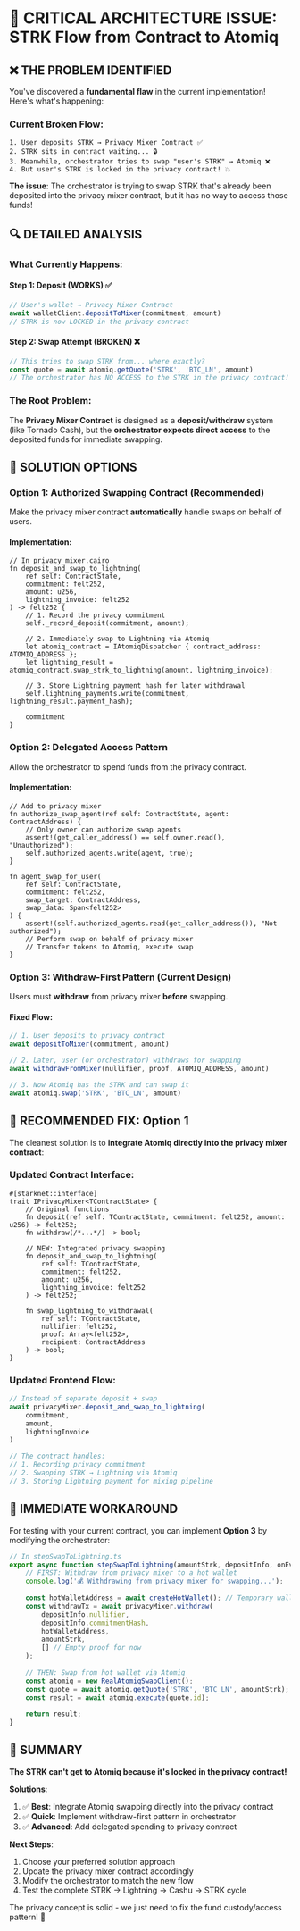 # 🚨 CRITICAL ARCHITECTURE ISSUE: STRK Flow from Contract to Atomiq

## ❌ **THE PROBLEM IDENTIFIED**

You've discovered a **fundamental flaw** in the current implementation! Here's what's happening:

### Current Broken Flow:
```
1. User deposits STRK → Privacy Mixer Contract ✅
2. STRK sits in contract waiting... 🔒
3. Meanwhile, orchestrator tries to swap "user's STRK" → Atomiq ❌
4. But user's STRK is locked in the privacy contract! 💥
```

**The issue**: The orchestrator is trying to swap STRK that's already been deposited into the privacy mixer contract, but it has no way to access those funds!

## 🔍 **DETAILED ANALYSIS**

### What Currently Happens:

#### Step 1: Deposit (WORKS) ✅
```typescript
// User's wallet → Privacy Mixer Contract
await walletClient.depositToMixer(commitment, amount)
// STRK is now LOCKED in the privacy contract
```

#### Step 2: Swap Attempt (BROKEN) ❌  
```typescript
// This tries to swap STRK from... where exactly?
const quote = await atomiq.getQuote('STRK', 'BTC_LN', amount)
// The orchestrator has NO ACCESS to the STRK in the privacy contract!
```

### The Root Problem:
The **Privacy Mixer Contract** is designed as a **deposit/withdraw** system (like Tornado Cash), but the **orchestrator expects direct access** to the deposited funds for immediate swapping.

## 🔧 **SOLUTION OPTIONS**

### Option 1: **Authorized Swapping Contract** (Recommended)
Make the privacy mixer contract **automatically** handle swaps on behalf of users.

#### Implementation:
```cairo
// In privacy_mixer.cairo
fn deposit_and_swap_to_lightning(
    ref self: ContractState, 
    commitment: felt252, 
    amount: u256,
    lightning_invoice: felt252
) -> felt252 {
    // 1. Record the privacy commitment
    self._record_deposit(commitment, amount);
    
    // 2. Immediately swap to Lightning via Atomiq
    let atomiq_contract = IAtomiqDispatcher { contract_address: ATOMIQ_ADDRESS };
    let lightning_result = atomiq_contract.swap_strk_to_lightning(amount, lightning_invoice);
    
    // 3. Store Lightning payment hash for later withdrawal
    self.lightning_payments.write(commitment, lightning_result.payment_hash);
    
    commitment
}
```

### Option 2: **Delegated Access Pattern**
Allow the orchestrator to spend funds from the privacy contract.

#### Implementation:
```cairo
// Add to privacy mixer
fn authorize_swap_agent(ref self: ContractState, agent: ContractAddress) {
    // Only owner can authorize swap agents
    assert!(get_caller_address() == self.owner.read(), "Unauthorized");
    self.authorized_agents.write(agent, true);
}

fn agent_swap_for_user(
    ref self: ContractState,
    commitment: felt252,
    swap_target: ContractAddress,
    swap_data: Span<felt252>
) {
    assert!(self.authorized_agents.read(get_caller_address()), "Not authorized");
    // Perform swap on behalf of privacy mixer
    // Transfer tokens to Atomiq, execute swap
}
```

### Option 3: **Withdraw-First Pattern** (Current Design)
Users must **withdraw** from privacy mixer **before** swapping.

#### Fixed Flow:
```typescript
// 1. User deposits to privacy contract
await depositToMixer(commitment, amount)

// 2. Later, user (or orchestrator) withdraws for swapping  
await withdrawFromMixer(nullifier, proof, ATOMIQ_ADDRESS, amount)

// 3. Now Atomiq has the STRK and can swap it
await atomiq.swap('STRK', 'BTC_LN', amount)
```

## 🎯 **RECOMMENDED FIX: Option 1**

The cleanest solution is to **integrate Atomiq directly into the privacy mixer contract**:

### Updated Contract Interface:
```cairo
#[starknet::interface]
trait IPrivacyMixer<TContractState> {
    // Original functions
    fn deposit(ref self: TContractState, commitment: felt252, amount: u256) -> felt252;
    fn withdraw(/*...*/) -> bool;
    
    // NEW: Integrated privacy swapping
    fn deposit_and_swap_to_lightning(
        ref self: TContractState,
        commitment: felt252, 
        amount: u256,
        lightning_invoice: felt252
    ) -> felt252;
    
    fn swap_lightning_to_withdrawal(
        ref self: TContractState,
        nullifier: felt252,
        proof: Array<felt252>,
        recipient: ContractAddress
    ) -> bool;
}
```

### Updated Frontend Flow:
```typescript
// Instead of separate deposit + swap
await privacyMixer.deposit_and_swap_to_lightning(
    commitment,
    amount,
    lightningInvoice
)

// The contract handles:
// 1. Recording privacy commitment  
// 2. Swapping STRK → Lightning via Atomiq
// 3. Storing Lightning payment for mixing pipeline
```

## 🚀 **IMMEDIATE WORKAROUND**

For testing with your current contract, you can implement **Option 3** by modifying the orchestrator:

```typescript
// In stepSwapToLightning.ts
export async function stepSwapToLightning(amountStrk, depositInfo, onEvent) {
    // FIRST: Withdraw from privacy mixer to a hot wallet
    console.log('💰 Withdrawing from privacy mixer for swapping...');
    
    const hotWalletAddress = await createHotWallet(); // Temporary wallet
    const withdrawTx = await privacyMixer.withdraw(
        depositInfo.nullifier,
        depositInfo.commitmentHash, 
        hotWalletAddress,
        amountStrk,
        [] // Empty proof for now
    );
    
    // THEN: Swap from hot wallet via Atomiq
    const atomiq = new RealAtomiqSwapClient();
    const quote = await atomiq.getQuote('STRK', 'BTC_LN', amountStrk);
    const result = await atomiq.execute(quote.id);
    
    return result;
}
```

## 🏁 **SUMMARY**

**The STRK can't get to Atomiq because it's locked in the privacy contract!**

**Solutions**:
1. ✅ **Best**: Integrate Atomiq swapping directly into the privacy contract  
2. ✅ **Quick**: Implement withdraw-first pattern in orchestrator
3. ✅ **Advanced**: Add delegated spending to privacy contract

**Next Steps**:
1. Choose your preferred solution approach
2. Update the privacy mixer contract accordingly  
3. Modify the orchestrator to match the new flow
4. Test the complete STRK → Lightning → Cashu → STRK cycle

The privacy concept is solid - we just need to fix the fund custody/access pattern! 🔧
